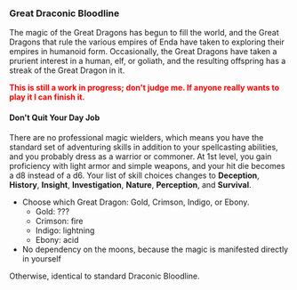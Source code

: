 <style>
  .phb{ background : white;}
  .phb img{ display : none;}
  .phb hr+blockquote{background : white;}
</style>

<!--
Homebrewery links
- Share: http://homebrewery.naturalcrit.com/share/H10iykyxQ
- Edit: http://homebrewery.naturalcrit.com/edit/Syx0sy1JeX
-->

### Great Draconic Bloodline

The magic of the Great Dragons has begun to fill the world, and the Great Dragons that rule the various empires of Enda have taken to exploring their empires in humanoid form.  Occasionally, the Great Dragons have taken a prurient interest in a human, elf, or goliath, and the resulting offspring has a streak of the Great Dragon in it.


<div style='color:red;font-weight:bold'>This is still a work in progress; don't judge me.  If anyone really wants to play it I can finish it.</div>


#### Don't Quit Your Day Job

There are no professional magic wielders, which means you have the standard set of adventuring skills in addition to your spellcasting abilities, and you probably dress as a warrior or commoner.  At 1st level, you gain proficiency with light armor and simple weapons, and your hit die becomes a d8 instead of a d6.  Your list of skill choices changes to **Deception**, **History**, **Insight**, **Investigation**, **Nature**, **Perception**, and **Survival**.

- Choose which Great Dragon: Gold, Crimson, Indigo, or Ebony.
  - Gold: ???
  - Crimson: fire
  - Indigo: lightning
  - Ebony: acid
- No dependency on the moons, because the magic is manifested directly in yourself

Otherwise, identical to standard Draconic Bloodline.


